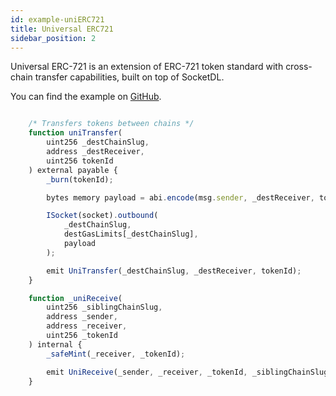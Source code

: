 ```yaml
---
id: example-uniERC721
title: Universal ERC721
sidebar_position: 2
---
```


Universal ERC-721 is an extension of ERC-721 token standard with cross-chain transfer capabilities, built on top of SocketDL.

You can find the example on [GitHub](https://github.com/SocketDotTech/socketDL-examples/blob/main/src/universalTokens/uniERC721/uniERC721.sol).

```javascript

    /* Transfers tokens between chains */
    function uniTransfer(
        uint256 _destChainSlug,
        address _destReceiver,
        uint256 tokenId
    ) external payable {
        _burn(tokenId);

        bytes memory payload = abi.encode(msg.sender, _destReceiver, tokenId);

        ISocket(socket).outbound(
            _destChainSlug,
            destGasLimits[_destChainSlug],
            payload
        );

        emit UniTransfer(_destChainSlug, _destReceiver, tokenId);
    }

    function _uniReceive(
        uint256 _siblingChainSlug,
        address _sender,
        address _receiver,
        uint256 _tokenId
    ) internal {
        _safeMint(_receiver, _tokenId);

        emit UniReceive(_sender, _receiver, _tokenId, _siblingChainSlug);
    }

```